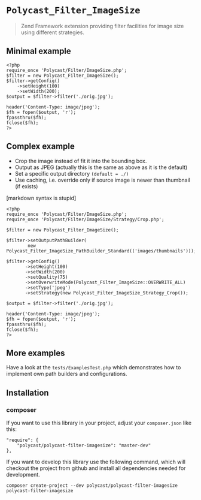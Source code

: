 # `Polycast_Filter_ImageSize`

> Zend Framework extension providing filter facilities for image size using 
> different strategies. 


## Minimal example


    <?php
    require_once 'Polycast/Filter/ImageSize.php';
    $filter = new Polycast_Filter_ImageSize();
    $filter->getConfig()
        ->setHeight(100)
        ->setWidth(200);
    $output = $filter->filter('./orig.jpg');

    header('Content-Type: image/jpeg');
    $fh = fopen($output, 'r');
    fpassthru($fh);
    fclose($fh);
    ?>


## Complex example

* Crop the image instead of fit it into the bounding box.  
* Output as JPEG (actually this is the same as above as it is the default)  
* Set a specific output directory `(default = ./)` 
* Use caching, i.e. override only if source image is newer than thumbnail (if exists)  

[markdown syntax is stupid]

    <?php
    require_once 'Polycast/Filter/ImageSize.php';
    require_once 'Polycast/Filter/ImageSize/Strategy/Crop.php';
    
    $filter = new Polycast_Filter_ImageSize();
    
    $filter->setOutputPathBuilder(
            new Polycast_Filter_ImageSize_PathBuilder_Standard(('images/thumbnails')));

    $filter->getConfig()
           ->setHeight(100)
           ->setWidth(200)
           ->setQuality(75)
           ->setOverwriteMode(Polycast_Filter_ImageSize::OVERWRITE_ALL)
           ->setType('jpeg')
           ->setStrategy(new Polycast_Filter_ImageSize_Strategy_Crop());

    $output = $filter->filter('./orig.jpg');

    header('Content-Type: image/jpeg');
    $fh = fopen($output, 'r');
    fpassthru($fh);
    fclose($fh);
    ?>

 
## More examples

Have a look at the `tests/ExamplesTest.php` which demonstrates how to implement
own path builders and configurations. 


## Installation

### composer

If you want to use this library in your project, adjust your `composer.json` 
like this:

    "require": {
        "polycast/polycast-filter-imagesize": "master-dev"
    },

If you want to develop this library use the following command, which will 
checkout the project from github and install all dependencies needed for 
development.

`composer create-project --dev polycast/polycast-filter-imagesize polycast-filter-imagesize`
